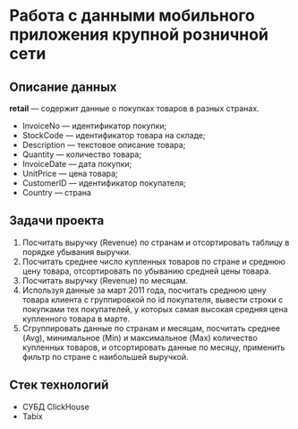 # Работа с данными мобильного приложения крупной розничной сети

## Описание данных

**retail** — содержит данные о покупках товаров в разных странах.

* InvoiceNo  — идентификатор покупки;
* StockCode  — идентификатор товара на складе;
* Description  — текстовое описание товара;
* Quantity  — количество товара;
* InvoiceDate  — дата покупки;
* UnitPrice — цена товара;
* CustomerID — идентификатор покупателя;
* Country — страна



## Задачи проекта

1. Посчитать выручку (Revenue) по странам и отсортировать таблицу в порядке убывания выручки. 
2. Посчитать среднее число купленных товаров по стране и среднюю цену товара, отсортировать по убыванию средней цены товара.
3. Посчитать выручку (Revenue) по месяцам.
4. Используя данные за март 2011 года, посчитать среднюю цену товара клиента с группировкой по id покупателя, вывести строки с покупками тех покупателей, у которых самая высокая средняя цена купленного товара в марте. 
5. Сгруппировать данные по странам и месяцам, посчитать среднее (Avg), минимальное (Min) и максимальное (Max) количество купленных товаров, и отсортировать данные по месяцу, применить фильтр по стране с наибольшей выручкой.

## Стек технологий
* СУБД ClickHouse
* Tabix
